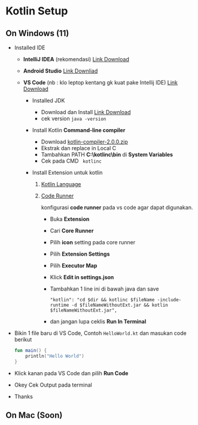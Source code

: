 # Kotlin Setup

## On Windows (11)

- Installed IDE

  - **IntelliJ IDEA** (rekomendasi) [Link Download](https://www.jetbrains.com/idea/download/)
  - **Android Studio** [Link Downliad](https://developer.android.com/studio)
  - **VS Code** (nb : klo leptop kentang gk kuat pake Intellij IDE) [Link Download](https://code.visualstudio.com/download)

    - Installed JDK
      - Download dan Install [Link Download](https://www.oracle.com/id/java/technologies/downloads/)
      - cek version `java -version`
    - Install Kotlin **Command-line compiler**
      - Download [kotlin-compiler-2.0.0.zip](https://github.com/JetBrains/kotlin/releases/tag/v2.0.0)
      - Ekstrak dan replace in Local C
      - Tambahkan PATH **C:\kotlinc\bin** di **System Variables**
      - Cek pada CMD
        ` kotlinc`
    - Install Extension untuk kotlin

      1.  [Kotlin Language](https://marketplace.visualstudio.com/items?itemName=mathiasfrohlich.Kotlin)
      2.  [Code Runner](https://marketplace.visualstudio.com/items?itemName=formulahendry.code-runner)

          konfigurasi **code runner** pada vs code agar dapat digunakan.

          - Buka **Extension**
          - Cari **Core Runner**
          - Pilih **icon** setting pada core runner
          - Pilih **Extension Settings**
          - Pilih **Executor Map**
          - Klick **Edit in settings.json**
          - Tambahkan 1 line ini di bawah java dan save

            ```
            "kotlin": "cd $dir && kotlinc $fileName -include-runtime -d $fileNameWithoutExt.jar && kotlin $fileNameWithoutExt.jar",

            ```

          - dan jangan lupa ceklis **Run In Terminal**

- Bikin 1 file baru di VS Code, Contoh `HelloWorld.kt` dan masukan code berikut

    ```kotlin
    fun main() {
        println("Hello World")
    }

- Klick kanan pada VS Code dan pilih **Run Code**

- Okey Cek Output pada terminal

- Thanks


## On Mac (Soon)
